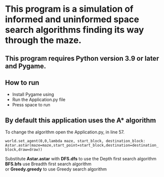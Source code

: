 # This program is a simulation of informed and uninformed space search algorithms finding its way through the maze.

## This program requires Python version 3.9 or later and Pygame.

## How to run

* Install Pygame using
* Run the Application.py file
* Press space to run

## By default this application uses the A* algorithm

To change the algorithm open the Application.py, in line 57.  
  
``world.set_agent(0,0,lambda maze, start_block, destination_block: Astar.astar(maze=maze,start_point=start_block,destination=destination_block,draw=draw))``   
  
  
Substitute **Astar.astar** with **DFS.dfs** to use the Depth first search algorithm  
**BFS.bfs** use Breadth first search algorithm  
or **Greedy.greedy** to use Greedy search algorithm
  
